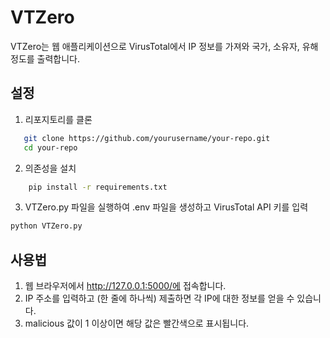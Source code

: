 # VTZero

VTZero는 웹 애플리케이션으로 VirusTotal에서 IP 정보를 가져와 국가, 소유자, 유해정도를 출력합니다.

## 설정
1. 리포지토리를 클론
```sh
   git clone https://github.com/yourusername/your-repo.git
   cd your-repo
```

2. 의존성을 설치
```sh
    pip install -r requirements.txt
```

3. VTZero.py 파일을 실행하여 .env 파일을 생성하고 VirusTotal API 키를 입력
```sh
python VTZero.py
```

## 사용법
1. 웹 브라우저에서 http://127.0.0.1:5000/에 접속합니다.
2. IP 주소를 입력하고 (한 줄에 하나씩) 제출하면 각 IP에 대한 정보를 얻을 수 있습니다.
3. malicious 값이 1 이상이면 해당 값은 빨간색으로 표시됩니다.